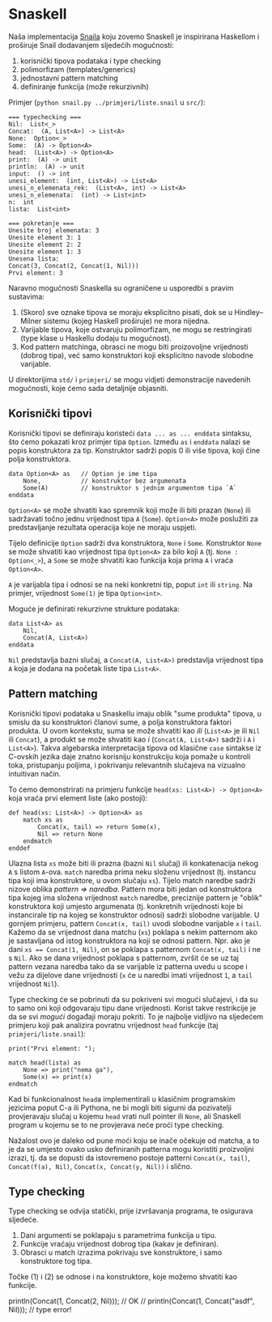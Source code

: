 # Snaskell

Naša implementacija [Snaila](https://www.cs.rpi.edu/courses/fall01/modcomp/project2.pdf) koju zovemo Snaskell je inspirirana Haskellom i proširuje Snail dodavanjem sljedećih mogućnosti:

1. korisnički tipova podataka i type checking
2. polimorfizam (templates/generics)
3. jednostavni pattern matching
4. definiranje funkcija (može rekurzivnih)

Primjer (`python snail.py ../primjeri/liste.snail` u `src/`):

```
=== typechecking ===
Nil:  List<_>
Concat:  (A, List<A>) -> List<A>
None:  Option<_>
Some:  (A) -> Option<A>
head:  (List<A>) -> Option<A>
print:  (A) -> unit
println:  (A) -> unit
input:  () -> int
unesi_element:  (int, List<A>) -> List<A>
unesi_n_elemenata_rek:  (List<A>, int) -> List<A>
unesi_n_elemenata:  (int) -> List<int>
n:  int
lista:  List<int>

=== pokretanje ===
Unesite broj elemenata: 3
Unesite element 3: 1
Unesite element 2: 2
Unesite element 1: 3
Unesena lista:
Concat(3, Concat(2, Concat(1, Nil)))
Prvi element: 3
```

Naravno mogućnosti Snaskella su ograničene u usporedbi s pravim sustavima:

1. (Skoro) sve oznake tipova se moraju eksplicitno pisati, dok se u Hindley–Milner sistemu (kojeg Haskell proširuje) ne mora nijedna.
2. Varijable tipova, koje ostvaruju polimorfizam, ne mogu se restringirati (type klase u Haskellu dodaju tu mogućnost).
3. Kod pattern matchinga, obrasci ne mogu biti proizovoljne vrijednosti (dobrog tipa), već samo konstruktori koji eksplicitno navode slobodne varijable.

U direktorijima `std/` i `primjeri/` se mogu vidjeti demonstracije navedenih mogućnosti, koje ćemo sada detaljnije objasniti.

## Korisnički tipovi

Korisnički tipovi se definiraju koristeći `data ... as ... enddata` sintaksu,
što ćemo pokazati kroz primjer tipa `Option`.
Između `as` i `enddata` nalazi se popis konstruktora za tip.
Konstruktor sadrži popis 0 ili više tipova, koji čine polja konstruktora.

```
data Option<A> as   // Option je ime tipa
    None,           // konstruktor bez argumenata
    Some(A)         // konstruktor s jednim argumentom tipa `A`
enddata
```

`Option<A>` se može shvatiti kao spremnik koji može ili biti prazan (`None`)
ili sadržavati točno jednu vrijednost tipa `A` (`Some`).
`Option<A>` može poslužiti za predstavljanje rezultata operacija koje ne moraju uspjeti.

Tijelo definicije `Option` sadrži dva konstruktora, `None` i `Some`.
Konstruktor `None` se može shvatiti kao vrijednost tipa `Option<A>` za bilo koji `A` (tj. `None : Option<_>`),
a `Some` se može shvatiti kao funkcija koja prima `A` i vraća `Option<A>`.

`A` je varijabla tipa i odnosi se na neki konkretni tip, poput `int` ili `string`.
Na primjer, vrijednost `Some(1)` je tipa `Option<int>`.

Moguće je definirati rekurzivne strukture podataka:

```
data List<A> as
    Nil,
    Concat(A, List<A>)
enddata
```

`Nil` predstavlja bazni slučaj,
a `Concat(A, List<A>)` predstavlja vrijednost tipa `A` koja je dodana na početak liste tipa `List<A>`.


## Pattern matching

Korisnički tipovi podataka u Snaskellu imaju oblik "sume produkta" tipova,
u smislu da su konstruktori članovi sume, a polja konstruktora faktori produkta.
U ovom kontekstu, suma se može shvatiti kao *ili* (`List<A>` je ili `Nil` ili `Concat`),
a produkt se može shvatiti kao *i* (`Concat(A, List<A>)` sadrži i `A` i `List<A>`).
Takva algebarska interpretacija tipova od klasične `case` sintakse iz C-ovskih jezika
daje znatno korisniju konstrukciju koja pomaže u kontroli toka,
pristupanju poljima, i pokrivanju relevantnih slučajeva na vizualno intuitivan način.

To ćemo demonstrirati na primjeru funkcije `head(xs: List<A>) -> Option<A>` koja vraća prvi element liste (ako postoji):

```
def head(xs: List<A>) -> Option<A> as
    match xs as
        Concat(x, tail) => return Some(x),
        Nil => return None
    endmatch
enddef
```

Ulazna lista `xs` može biti ili prazna (bazni `Nil` slučaj) ili konkatenacija nekog `A` s listom `A`-ova.
`match` naredba prima neku složenu vrijednost (tj. instancu tipa koji ima konstruktore, u ovom slučaju `xs`).
Tijelo match naredbe sadrži nizove oblika *pattern => naredba*.
Pattern mora biti jedan od konstruktora tipa kojeg ima složena vrijednost `match` naredbe,
preciznije pattern je "oblik" konstruktora koji umjesto argumenata
(tj. konkretnih vrijednosti koje bi instancirale tip na kojeg se konstruktor odnosi)
sadrži slobodne varijable.
U gornjem primjeru, pattern `Concat(x, tail)` uvodi slobodne varijable `x` i `tail`.
Kažemo da se vrijednost dana matchu (`xs`) poklapa s nekim patternom ako je sastavljana od istog konstruktora na koji se odnosi pattern.
Npr. ako je dani `xs == Concat(1, Nil)`, on se poklapa s patternom `Concat(x, tail)` i ne s `Nil`.
Ako se dana vrijednost poklapa s patternom,
zvršit će se uz taj pattern vezana naredba tako da se  varijable iz patterna uvedu u scope i vežu za dijelove dane vrijednosti
(`x` će u naredbi imati vrijednost `1`, a `tail` vrijednost `Nil`).

Type checking će se pobrinuti da su pokriveni svi mogući slučajevi, i da su to samo oni koji odgovaraju tipu dane vrijednosti.
Korist takve restrikcije je da se svi *mogući* događaji moraju pokriti.
To je najbolje vidljivo na sljedećem primjeru koji pak analizira povratnu vrijednost `head` funkcije (taj `primjeri/liste.snail`):

```
print("Prvi element: ");

match head(lista) as
    None => print("nema ga"),
    Some(x) => print(x)
endmatch
```

Kad bi funkcionalnost `head`a implementirali u klasičnim programskim jezicima poput C-a ili Pythona,
ne bi mogli biti sigurni da pozivatelji provjeravaju slučaj u kojemu `head` vrati null pointer ili `None`,
ali Snaskell program u kojemu se to ne provjerava neće proći type checking.

Nažalost ovo je daleko od pune moći koju se inače očekuje od matcha,
a to je da se umjesto ovako usko definiranih patterna mogu koristiti proizvoljni izrazi,
tj. da se dopusti da istovremeno postoje patterni
`Concat(x, tail)`, `Concat(f(a), Nil)`, `Concat(x, Concat(y, Nil))` i slično.

## Type checking

Type checking se odvija statički, prije izvršavanja programa, te osigurava sljedeće.

1. Dani argumenti se poklapaju s parametrima funkcija u tipu.
2. Funkcije vraćaju vrijednost dobrog tipa (kakav je definiran).
3. Obrasci u match izrazima pokrivaju sve konstruktore, i samo konstruktore tog tipa.

Točke (1) i (2) se odnose i na konstruktore, koje možemo shvatiti kao funkcije.

println(Concat(1, Concat(2, Nil))); // OK
// println(Concat(1, Concat("asdf", Nil))); // type error!

